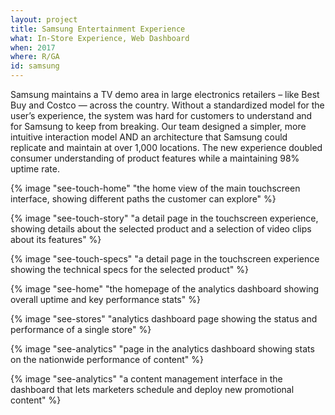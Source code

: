 ```yaml
---
layout: project
title: Samsung Entertainment Experience
what: In-Store Experience, Web Dashboard
when: 2017
where: R/GA
id: samsung
---
```


Samsung maintains a TV demo area in large electronics retailers – like Best Buy and Costco — across the country. Without a standardized model for the user’s experience, the system was hard for customers to understand and for Samsung to keep from breaking. Our team designed a simpler, more intuitive interaction model AND an architecture that Samsung could replicate and maintain at over 1,000 locations. The new experience doubled consumer understanding of product features while a maintaining 98% uptime rate.

{% image "see-touch-home" "the home view of the main touchscreen interface, showing different paths the customer can explore" %}

{% image "see-touch-story" "a detail page in the touchscreen experience, showing details about the selected product and a selection of video clips about its features" %}

{% image "see-touch-specs" "a detail page in the touchscreen experience showing the technical specs for the selected product" %}

{% image "see-home" "the homepage of the analytics dashboard showing overall uptime and key performance stats" %}

{% image "see-stores" "analytics dashboard page showing the status and performance of a single store" %}

{% image "see-analytics" "page in the analytics dashboard showing stats on the nationwide performance of content" %}

{% image "see-analytics" "a content management interface in the dashboard that lets marketers schedule and deploy new promotional content" %}
